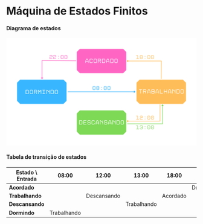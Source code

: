 # Máquina de Estados Finitos

#### Diagrama de estados

![Diagrama de estados](diagrama.png)

#### Tabela de transição de estados

| Estado \ Entrada | 08:00       | 12:00       | 13:00       | 18:00       | 22:00       |
|------------------|-------------|-------------|-------------|-------------|-------------|
| **Acordado**     |             |             |             |             | Dormindo    |
| **Trabalhando**  |             | Descansando |             | Acordado    |             |
| **Descansando**  |             |             | Trabalhando |             |             |
| **Dormindo**     | Trabalhando |             |             |             |             |